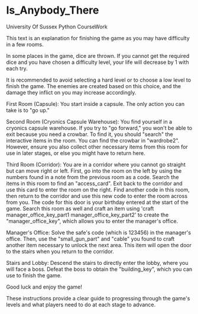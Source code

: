 # Is_Anybody_There


University Of Sussex Python CourseWork

This text is an explanation for finishing the game as you may have difficulty in a few rooms.

In some places in the game, dice are thrown. If you cannot get the required dice and you have chosen a difficulty level, your life will decrease by 1 with each try.

It is recommended to avoid selecting a hard level or to choose a low level to finish the game. The enemies are created based on this choice, and the damage they inflict on you may increase accordingly.


First Room (Capsule): You start inside a capsule. The only action you can take is to "go up."

Second Room (Cryonics Capsule Warehouse): You find yourself in a cryonics capsule warehouse. If you try to "go forward," you won't be able to exit because you need a crowbar. To find it, you should "search" the interactive items in the room. You can find the crowbar in "wardrobe2". However, ensure you also collect other necessary items from this room for use in later stages, or else you might have to return here.

Third Room (Corridor): You are in a corridor where you cannot go straight but can move right or left. First, go into the room on the left by using the numbers found in a note from the previous room as a code. Search the items in this room to find an "access_card". Exit back to the corridor and use this card to enter the room on the right. Find another code in this room, then return to the corridor and use this new code to enter the room across from you. The code for this door is your birthday entered at the start of the game. Search this room as well and craft an item using 'craft manager_office_key_part1 manager_office_key_part2' to create the "manager_office_key", which allows you to enter the manager's office.

Manager's Office: Solve the safe's code (which is 123456) in the manager's office. Then, use the "small_gun_part" and "cable" you found to craft another item necessary to unlock the next area. This item will open the door to the stairs when you return to the corridor.

Stairs and Lobby: Descend the stairs to directly enter the lobby, where you will face a boss. Defeat the boss to obtain the "building_key", which you can use to finish the game.

Good luck and enjoy the game!

These instructions provide a clear guide to progressing through the game's levels and what players need to do at each stage to advance.
